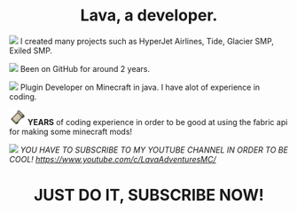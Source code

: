 <h1 align="center">Lava, a developer.</h1>

<img src=https://upload.wikimedia.org/wikipedia/commons/thumb/9/9a/Visual_Studio_Code_1.35_icon.svg/2048px-Visual_Studio_Code_1.35_icon.svg.png width="29px"> I created many projects such as HyperJet Airlines, Tide, Glacier SMP, Exiled SMP.


<img src=https://cdn-icons-png.flaticon.com/512/25/25231.png width="29px"> Been on GitHub for around 2 years.

<img src=https://media.tenor.com/do1MMrPly-wAAAAi/minecraft-grass-block.gif width="29px"> Plugin Developer on Minecraft in java.
I have alot of experience in coding.

<img src=https://raw.githubusercontent.com/github/explore/dc35ab4a9426f588b2689d76cb3ec43af019380e/topics/fabricmc/fabricmc.png width="29px"> **YEARS** of coding experience in order to be good at using the fabric api for making some minecraft mods!

<img src=https://toppng.com/uploads/preview/youtube-logo-transparent-png-pictures-transparent-background-youtube-logo-11562856729oa42buzkng.png width="29px"> *YOU HAVE TO SUBSCRIBE TO MY YOUTUBE CHANNEL IN ORDER TO BE COOL! https://www.youtube.com/c/LavaAdventuresMC/*
<h1 align="center">JUST DO IT, SUBSCRIBE NOW!</h1>
